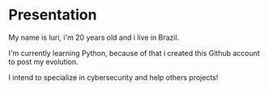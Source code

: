 # Presentation

My name is Iuri, i'm 20 years old and i live in Brazil.

I'm currently learning Python, because of that i created this Github account to post my evolution.

I intend to specialize in cybersecurity and help others projects!
